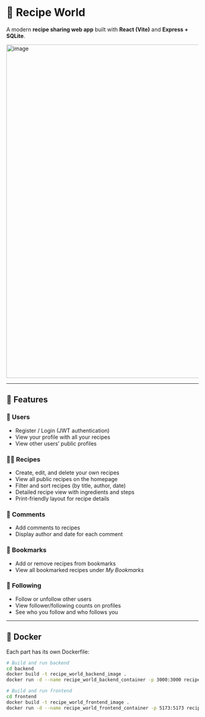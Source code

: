 # 🍳 Recipe World

A modern **recipe sharing web app** built with **React (Vite)** and **Express + SQLite**.

<img width="1703" height="873" alt="image" src="https://github.com/user-attachments/assets/226b1db3-c175-458e-9e01-e2129f480a7d" />

---

## 🚀 Features

### 👤 Users
- Register / Login (JWT authentication)
- View your profile with all your recipes
- View other users’ public profiles

### 🧑‍🍳 Recipes
- Create, edit, and delete your own recipes  
- View all public recipes on the homepage  
- Filter and sort recipes (by title, author, date)  
- Detailed recipe view with ingredients and steps  
- Print-friendly layout for recipe details  

### 💬 Comments
- Add comments to recipes  
- Display author and date for each comment  

### 📘 Bookmarks
- Add or remove recipes from bookmarks  
- View all bookmarked recipes under *My Bookmarks*  

### 🤝 Following
- Follow or unfollow other users  
- View follower/following counts on profiles  
- See who you follow and who follows you  


---

## 🐳 Docker
Each part has its own Dockerfile:

```bash
# Build and run backend
cd backend
docker build -t recipe_world_backend_image .
docker run -d --name recipe_world_backend_container -p 3000:3000 recipe_world_backend_image

# Build and run frontend
cd frontend
docker build -t recipe_world_frontend_image .
docker run -d --name recipe_world_frontend_container -p 5173:5173 recipe_world_frontend_image
```
